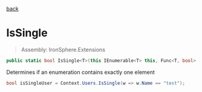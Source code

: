﻿

[back](/IronSphere.Extensions/types/EnumerableExtension)

# IsSingle

> Assembly: IronSphere.Extensions

```csharp
public static bool IsSingle<T>(this IEnumerable<T> this, Func<T, bool> predicate);
```

Determines if an enumeration contains exactly one element

```csharp
bool isSingleUser = Context.Users.IsSingle(w => w.Name == "test");
``` 